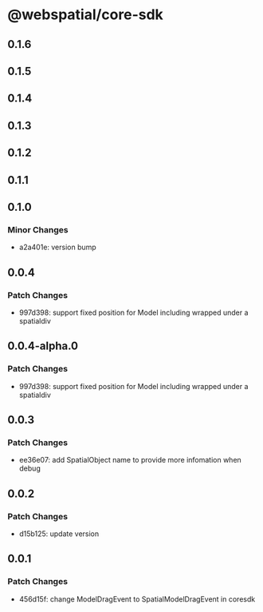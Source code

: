 # @webspatial/core-sdk

## 0.1.6

## 0.1.5

## 0.1.4

## 0.1.3

## 0.1.2

## 0.1.1

## 0.1.0

### Minor Changes

- a2a401e: version bump

## 0.0.4

### Patch Changes

- 997d398: support fixed position for Model including wrapped under a spatialdiv

## 0.0.4-alpha.0

### Patch Changes

- 997d398: support fixed position for Model including wrapped under a spatialdiv

## 0.0.3

### Patch Changes

- ee36e07: add SpatialObject name to provide more infomation when debug

## 0.0.2

### Patch Changes

- d15b125: update version

## 0.0.1

### Patch Changes

- 456d15f: change ModelDragEvent to SpatialModelDragEvent in coresdk
